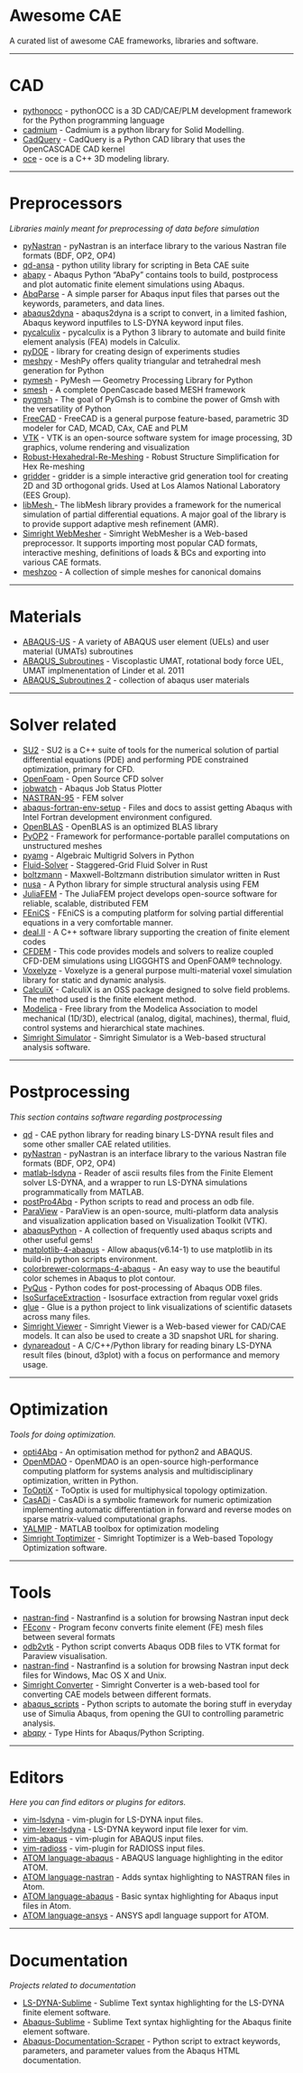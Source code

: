 # Awesome CAE
A curated list of awesome CAE frameworks, libraries and software. 

--------
# CAD

* [pythonocc](https://github.com/tpaviot/pythonocc) - pythonOCC is a 3D CAD/CAE/PLM development framework for the Python programming language
* [cadmium](https://github.com/jay3sh/cadmium) - Cadmium is a python library for Solid Modelling.
* [CadQuery](https://github.com/CadQuery/cadquery) - CadQuery is a Python CAD library that uses the OpenCASCADE CAD kernel
* [oce](https://github.com/tpaviot/oce) - oce is a C++ 3D modeling library.


---------------
# Preprocessors

*Libraries mainly meant for preprocessing of data before simulation*

* [pyNastran](https://github.com/SteveDoyle2/pyNastran) - pyNastran is an interface library to the various Nastran file formats (BDF, OP2, OP4)
* [qd-ansa](https://github.com/qd-cae/qd-ansa) - python utility library for scripting in Beta CAE suite
* [abapy](https://github.com/lcharleux/abapy) - Abaqus Python “AbaPy” contains tools to build, postprocess and plot automatic finite element simulations using Abaqus.
* [AbqParse](https://github.com/crmccreary/AbqParse) - A simple parser for Abaqus input files that parses out the keywords, parameters, and data lines.
* [abaqus2dyna](https://github.com/tbhartman/abaqus2dyna) - abaqus2dyna is a script to convert, in a limited fashion, Abaqus keyword inputfiles to LS-DYNA keyword input files.
* [pycalculix](https://github.com/spacether/pycalculix) - pycalculix is a Python 3 library to automate and build finite element analysis (FEA) models in Calculix.
* [pyDOE](https://github.com/tisimst/pyDOE) - library for creating design of experiments studies
* [meshpy](https://mathema.tician.de/software/meshpy) - MeshPy offers quality triangular and tetrahedral mesh generation for Python
* [pymesh](http://pymesh.readthedocs.io/en/latest) - PyMesh — Geometry Processing Library for Python
* [smesh](https://github.com/tpaviot/smesh) - A complete OpenCascade based MESH framework
* [pygmsh](https://github.com/nschloe/pygmsh) - The goal of PyGmsh is to combine the power of Gmsh with the versatility of Python
* [FreeCAD](https://github.com/FreeCAD/FreeCAD) - FreeCAD is a general purpose feature-based, parametric 3D modeler for CAD, MCAD, CAx, CAE and PLM
* [VTK](https://github.com/Kitware/VTK) - VTK is an open-source software system for image processing, 3D graphics, volume rendering and visualization
* [Robust-Hexahedral-Re-Meshing](https://github.com/gaoxifeng/Robust-Hexahedral-Re-Meshing) - Robust Structure Simplification for Hex Re-meshing
* [gridder](https://github.com/lanl/gridder) - gridder is a simple interactive grid generation tool for creating 2D and 3D orthogonal grids. Used at Los Alamos National Laboratory (EES Group). 
* [libMesh ](https://github.com/libMesh/libmesh) - The libMesh library provides a framework for the numerical simulation of partial differential equations. A major goal of the library is to provide support adaptive mesh refinement (AMR).
* [Simright WebMesher](https://www.simright.com/apps/simright-webmesher) - Simright WebMesher is a Web-based preprocessor. It supports importing most popular CAD formats, interactive meshing, definitions of loads & BCs and exporting into various CAE formats.
* [meshzoo](https://github.com/nschloe/meshzoo) - A collection of simple meshes for canonical domains

-----------
# Materials
* [ABAQUS-US](https://github.com/jgomezc1/ABAQUS-US) - A variety of ABAQUS user element (UELs) and user material (UMATs) subroutines 
* [ABAQUS_Subroutines](https://github.com/ALandauer/ABAQUS_Subroutines) - Viscoplastic UMAT, rotational body force UEL, UMAT implmenentation of Linder et al. 2011
* [ABAQUS_Subroutines 2](https://github.com/WeilinDeng/ABAQUS) - collection of abaqus user materials

----------------
# Solver related 

* [SU2](https://github.com/su2code/SU2) - SU2 is a C++ suite of tools for the numerical solution of partial differential equations (PDE) and performing PDE constrained optimization, primary for CFD.
* [OpenFoam](https://github.com/OpenFOAM?tab=repositories) - Open Source CFD solver
* [jobwatch](https://github.com/jakobgager/jobwatch) - Abaqus Job Status Plotter
* [NASTRAN-95](https://github.com/nasa/NASTRAN-95) - FEM solver
* [abaqus-fortran-env-setup](https://github.com/song2001/abaqus-fortran-env-setup) - Files and docs to assist getting Abaqus with Intel Fortran development environment configured. 
* [OpenBLAS](https://github.com/xianyi/OpenBLAS) - OpenBLAS is an optimized BLAS library
* [PyOP2](https://github.com/OP2/PyOP2) - Framework for performance-portable parallel computations on unstructured meshes
* [pyamg](https://github.com/pyamg/pyamg) - Algebraic Multigrid Solvers in Python
* [Fluid-Solver](https://github.com/seanlth/Fluid-Solver) - Staggered-Grid Fluid Solver in Rust
* [boltzmann](https://github.com/seanlth/boltzmann) - Maxwell-Boltzmann distribution simulator written in Rust
* [nusa](https://github.com/JorgeDeLosSantos/nusa) - A Python library for simple structural analysis using FEM
* [JuliaFEM](https://github.com/JuliaFEM/JuliaFEM.jl) - The JuliaFEM project develops open-source software for reliable, scalable, distributed FEM
* [FEniCS](https://fenicsproject.org/) - FEniCS is a computing platform for solving partial differential equations in a very comfortable manner.
* [deal.II](https://www.dealii.org/) -  A C++ software library supporting the creation of finite element codes
* [CFDEM](https://github.com/CFDEMproject/CFDEMcoupling-PUBLIC) - This code provides models and solvers to realize coupled CFD-DEM simulations using LIGGGHTS and OpenFOAM® technology.
* [Voxelyze](https://github.com/jonhiller/Voxelyze) - Voxelyze is a general purpose multi-material voxel simulation library for static and dynamic analysis.
* [CalculiX](https://github.com/GeneralElectric/CalculiX) - CalculiX is an OSS package designed to solve field problems. The method used is the finite element method.
* [Modelica](https://github.com/modelica/Modelica) - Free library from the Modelica Association to model mechanical (1D/3D), electrical (analog, digital, machines), thermal, fluid, control systems and hierarchical state machines.
* [Simright Simulator](https://www.simright.com/apps/simright-simulator) - Simright Simulator is a Web-based structural analysis software.

----------------
# Postprocessing

*This section contains software regarding postprocessing*

* [qd](https://github.com/qd-cae/qd) - CAE python library for reading binary LS-DYNA result files and some other smaller CAE related utilities.
* [pyNastran](https://github.com/SteveDoyle2/pyNastran) - pyNastran is an interface library to the various Nastran file formats (BDF, OP2, OP4)
* [matlab-lsdyna](https://github.com/svenholcombe/matlab-lsdyna) - Reader of ascii results files from the Finite Element solver LS-DYNA, and a wrapper to run LS-DYNA simulations programmatically from MATLAB.
* [postPro4Abq](https://github.com/Solid-Mechanics/postPro4Abq) - Python scripts to read and process an odb file.
* [ParaView](https://github.com/Kitware/ParaView) - ParaView is an open-source, multi-platform data analysis and visualization application based on Visualization Toolkit (VTK).
* [abaqusPython](https://github.com/quisten/abaqusPython) - A collection of frequently used abaqus scripts and other useful gems! 
* [matplotlib-4-abaqus](https://github.com/Solid-Mechanics/matplotlib-4-abaqus) - Allow abaqus(v6.14-1) to use matplotlib in its build-in python scripts environment.
* [colorbrewer-colormaps-4-abaqus](https://github.com/Solid-Mechanics/colorbrewer-colormaps-4-abaqus) - An easy way to use the beautiful color schemes in Abaqus to plot contour.
* [PyQus](https://github.com/JorgeDeLosSantos/pyqus) - Python codes for post-processing of Abaqus ODB files.
* [IsoSurfaceExtraction](https://github.com/mkazhdan/IsoSurfaceExtraction) - Isosurface extraction from regular voxel grids
* [glue](https://github.com/glue-viz/glue) - Glue is a python project to link visualizations of scientific datasets across many files.
* [Simright Viewer](https://www.simright.com/apps/simright-viewer) - Simright Viewer is a Web-based viewer for CAD/CAE models. It can also be used to create a 3D snapshot URL for sharing. 
* [dynareadout](https://github.com/PucklaJ/dynareadout) - A C/C++/Python library for reading binary LS-DYNA result files (binout, d3plot) with a focus on performance and memory usage.

--------------
# Optimization

*Tools for doing optimization.*

* [opti4Abq](https://github.com/mengomarlene/opti4Abq) - An optimisation method for python2 and ABAQUS.
* [OpenMDAO](https://github.com/OpenMDAO/OpenMDAO-Framework) - OpenMDAO is an open-source high-performance computing platform for systems analysis and multidisciplinary optimization, written in Python.
* [ToOptiX](https://github.com/ldslpm/ToOptiX) - ToOptix is used for multiphysical topology optimization.
* [CasADi](https://github.com/ldslpm/casadi) - CasADi is a symbolic framework for numeric optimization implementing automatic differentiation in forward and reverse modes on sparse matrix-valued computational graphs.
* [YALMIP](https://github.com/yalmip/YALMIP) - MATLAB toolbox for optimization modeling
* [Simright Toptimizer](https://www.simright.com/apps/simright-toptimizer) - Simright Toptimizer is a Web-based Topology Optimization software.

--------
# Tools

* [nastran-find](https://github.com/setvisible/nastran-find) - Nastranfind is a solution for browsing Nastran input deck
* [FEconv](https://github.com/victorsndvg/FEconv) - Program feconv converts finite element (FE) mesh files between several formats
* [odb2vtk](https://github.com/Liujie-SYSU/odb2vtk) - Python script converts Abaqus ODB files to VTK format for Paraview visualisation.
* [nastran-find](https://github.com/setvisible/nastran-find) - Nastranfind is a solution for browsing Nastran input deck files for Windows, Mac OS X and Unix.
* [Simright Converter](https://www.simright.com/apps/simright-converter) - Simright Converter is a web-based tool for converting CAE models between different formats. 
* [abaqus_scripts](https://github.com/rodrigo1392) - Python scripts to automate the boring stuff in everyday use of Simulia Abaqus, from opening the GUI to controlling parametric analysis.
* [abqpy](https://github.com/haiiliin/abqpy) - Type Hints for Abaqus/Python Scripting.

---------
# Editors

*Here you can find editors or plugins for editors.*

* [vim-lsdyna](https://github.com/gradzikb/vim-lsdyna) - vim-plugin for LS-DYNA input files.
* [vim-lexer-lsdyna](https://github.com/tbhartman/vim-lexer-lsdyna) - LS-DYNA keyword input file lexer for vim.
* [vim-abaqus](https://github.com/gradzikb/vim-abaqus) - vim-plugin for ABAQUS input files.
* [vim-radioss](https://github.com/gradzikb/vim-radioss) - vim-plugin for RADIOSS input files.
* [ATOM language-abaqus](https://atom.io/packages/language-abaqus) - ABAQUS language highlighting in the editor ATOM.
* [ATOM language-nastran](https://atom.io/packages/language-nastran) - Adds syntax highlighting to NASTRAN files in Atom.
* [ATOM language-abaqus](https://github.com/drwillharrison/language-abaqus) - Basic syntax highlighting for Abaqus input files in Atom.
* [ATOM language-ansys](https://atom.io/packages/language-ansys) - ANSYS apdl language support for ATOM.

---------------
# Documentation

*Projects related to documentation*

* [LS-DYNA-Sublime](https://github.com/bendeaton/LS-DYNA-Sublime) - Sublime Text syntax highlighting for the LS-DYNA finite element software.
* [Abaqus-Sublime](https://github.com/bendeaton/Abaqus-Sublime) - Sublime Text syntax highlighting for the Abaqus finite element software.
* [Abaqus-Documentation-Scraper](https://github.com/bendeaton/Abaqus-Documentation-Scraper) - Python script to extract keywords, parameters, and parameter values from the Abaqus HTML documentation.

